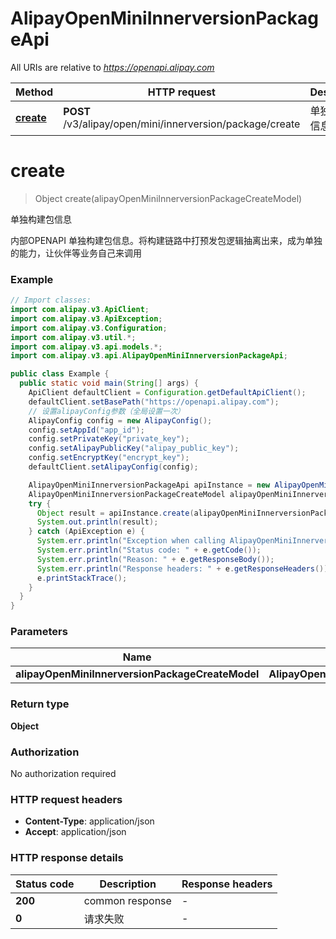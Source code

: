 # AlipayOpenMiniInnerversionPackageApi

All URIs are relative to *https://openapi.alipay.com*

| Method | HTTP request | Description |
|------------- | ------------- | -------------|
| [**create**](AlipayOpenMiniInnerversionPackageApi.md#create) | **POST** /v3/alipay/open/mini/innerversion/package/create | 单独构建包信息 |


<a name="create"></a>
# **create**
> Object create(alipayOpenMiniInnerversionPackageCreateModel)

单独构建包信息

内部OPENAPI 单独构建包信息。将构建链路中打预发包逻辑抽离出来，成为单独的能力，让伙伴等业务自己来调用

### Example
```java
// Import classes:
import com.alipay.v3.ApiClient;
import com.alipay.v3.ApiException;
import com.alipay.v3.Configuration;
import com.alipay.v3.util.*;
import com.alipay.v3.api.models.*;
import com.alipay.v3.api.AlipayOpenMiniInnerversionPackageApi;

public class Example {
  public static void main(String[] args) {
    ApiClient defaultClient = Configuration.getDefaultApiClient();
    defaultClient.setBasePath("https://openapi.alipay.com");
    // 设置alipayConfig参数（全局设置一次）
    AlipayConfig config = new AlipayConfig();
    config.setAppId("app_id");
    config.setPrivateKey("private_key");
    config.setAlipayPublicKey("alipay_public_key");
    config.setEncryptKey("encrypt_key");
    defaultClient.setAlipayConfig(config);

    AlipayOpenMiniInnerversionPackageApi apiInstance = new AlipayOpenMiniInnerversionPackageApi(defaultClient);
    AlipayOpenMiniInnerversionPackageCreateModel alipayOpenMiniInnerversionPackageCreateModel = new AlipayOpenMiniInnerversionPackageCreateModel(); // AlipayOpenMiniInnerversionPackageCreateModel | 
    try {
      Object result = apiInstance.create(alipayOpenMiniInnerversionPackageCreateModel);
      System.out.println(result);
    } catch (ApiException e) {
      System.err.println("Exception when calling AlipayOpenMiniInnerversionPackageApi#create");
      System.err.println("Status code: " + e.getCode());
      System.err.println("Reason: " + e.getResponseBody());
      System.err.println("Response headers: " + e.getResponseHeaders());
      e.printStackTrace();
    }
  }
}
```

### Parameters

| Name | Type | Description  | Notes |
|------------- | ------------- | ------------- | -------------|
| **alipayOpenMiniInnerversionPackageCreateModel** | **AlipayOpenMiniInnerversionPackageCreateModel**|  | [optional] |

### Return type

**Object**

### Authorization

No authorization required

### HTTP request headers

 - **Content-Type**: application/json
 - **Accept**: application/json

### HTTP response details
| Status code | Description | Response headers |
|-------------|-------------|------------------|
| **200** | common response |  -  |
| **0** | 请求失败 |  -  |

